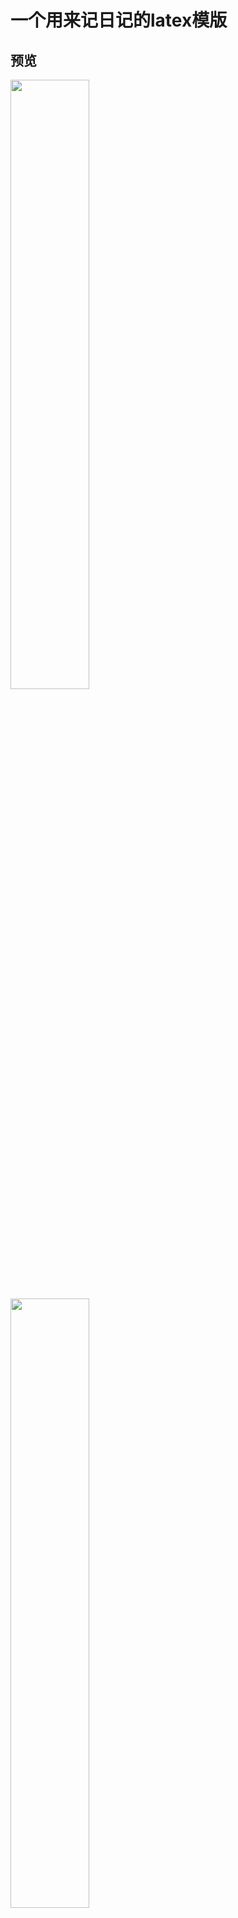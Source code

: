 # 一个用来记日记的latex模版
## 预览
<img src="img/sc_页面_1.png" width="50%">
<img src="img/sc_页面_2.png" width="50%">
<img src="img/sc_页面_3.png" width="50%">
<img src="img/sc_页面_4.png" width="50%">
<img src="img/sc_页面_5.png" width="50%">
<img src="img/sc_页面_6.png" width="50%">

